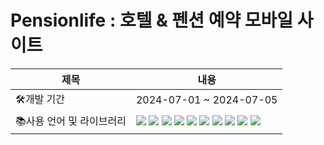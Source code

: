 # Pensionlife : 호텔 & 펜션 예약 모바일 사이트
|제목|내용|
|---|---|
|🛠️개발 기간 | 2024-07-01 ~ 2024-07-05|  
|📚사용 언어 및 라이브러리 |<img src="https://img.shields.io/badge/JDK11-007396?style=flat&logo=OpenJDK&logoColor=white"/> <img src="https://img.shields.io/badge/JSP-3DB7CC?style=flat-square&logo=jsp&logoColor=white"/> <img src="https://img.shields.io/badge/Jquery-6799FF?style=flat-square&logo=jquery&logoColor=white"/> <img src="https://img.shields.io/badge/Servlet-8041D9?style=flat-square&logo=Servlet&logoColor=white"/> <img src="https://img.shields.io/badge/Ajax-8B7E02?style=flat-square&logo=Ajax&logoColor=white"/> <img src="https://img.shields.io/badge/MySQL-4479A1?style=flat-square&logo=MySQL&logoColor=white"/> <img src="https://img.shields.io/badge/ECMAScript5-FFE400?style=flat-square&logo=ECMAScript&logoColor=white"/> <img src="https://img.shields.io/badge/JavaScript-F7DF1E?style=flat-square&logo=JavaScript&logoColor=white"/>  <img src="https://img.shields.io/badge/HTML5-E34F26?style=flat-square&logo=HTML5&logoColor=white"/> <img src="https://img.shields.io/badge/CSS3-1572B6?style=flat-square&logo=CSS3&logoColor=white"/> |



